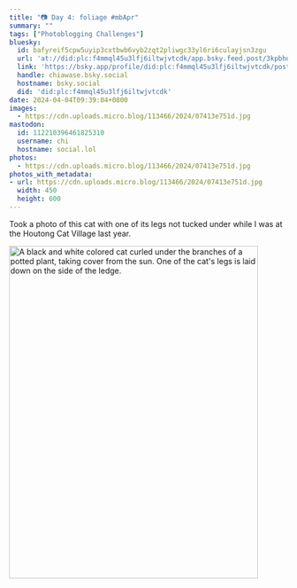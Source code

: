 ```yaml
---
title: "📷 Day 4: foliage #mbApr"
summary: ""
tags: ["Photoblogging Challenges"]
bluesky:
  id: bafyreif5cpw5uyip3cxtbwb6vyb2zqt2pliwgc33yl6ri6culayjsn3zgu
  url: 'at://did:plc:f4mmql45u3lfj6iltwjvtcdk/app.bsky.feed.post/3kpbhonbntm2p'
  link: 'https://bsky.app/profile/did:plc:f4mmql45u3lfj6iltwjvtcdk/post/3kpbhonbntm2p'
  handle: chiawase.bsky.social
  hostname: bsky.social
  did: 'did:plc:f4mmql45u3lfj6iltwjvtcdk'
date: 2024-04-04T09:39:04+0800
images:
  - https://cdn.uploads.micro.blog/113466/2024/07413e751d.jpg
mastodon:
  id: 112210396461825310
  username: chi
  hostname: social.lol
photos:
  - https://cdn.uploads.micro.blog/113466/2024/07413e751d.jpg
photos_with_metadata:
- url: https://cdn.uploads.micro.blog/113466/2024/07413e751d.jpg
  width: 450
  height: 600
---
```


Took a photo of this cat with one of its legs not tucked under while I was at the Houtong Cat Village last year.

<img src="/img/uploads/2024/07413e751d.jpg" width="450" height="600" alt="A black and white colored cat curled under the branches of a potted plant, taking cover from the sun. One of the cat's legs is laid down on the side of the ledge.">
